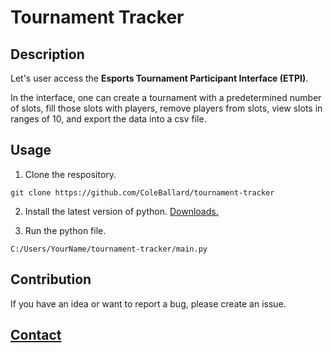 # Tournament Tracker

## Description

Let's user access the **Esports Tournament Participant Interface (ETPI)**.

In the interface, one can create a tournament with a predetermined number of slots, fill those slots with players, remove players from slots, view slots in ranges of 10, and export the data into a csv file.

## Usage

1. Clone the respository.

```shell
git clone https://github.com/ColeBallard/tournament-tracker
```

2. Install the latest version of python. [Downloads.](https://www.python.org/downloads/)

3. Run the python file.

```shell
C:/Users/YourName/tournament-tracker/main.py
```

## Contribution
If you have an idea or want to report a bug, please create an issue.

## **[Contact](https://github.com/ColeBallard/coleballard.github.io/blob/main/README.md)**
